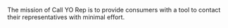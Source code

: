 

The mission of Call YO Rep is to provide consumers with a tool to contact their representatives with minimal effort.

